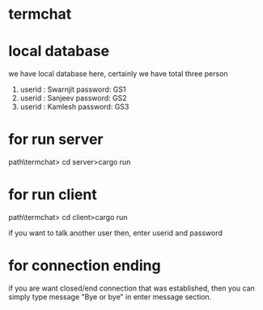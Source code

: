 # termchat
# local database
we have local database here, certainly we have total three person
1) userid : Swarnjit   password: GS1
2) userid : Sanjeev    password: GS2
3) userid : Kamlesh    password: GS3


# for run server
  path\termchat> cd server>cargo run

# for run client 
 path\termchat> cd client>cargo run

 if you want to talk another user then, enter userid and password

 # for connection ending
  if you are want closed/end connection that was established, then you can simply type message "Bye or bye" in enter message section.

